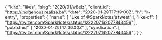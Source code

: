 {
  "kind": "likes",
  "slug": "2020/01/w8elz",
  "client_id": "https://indigenous.realize.be",
  "date": "2020-01-28T17:38:00Z",
  "h": "h-entry",
  "properties": {
    "name": [
      "Like of @SparkNotes's tweet"
    ],
    "like-of": [
      "https://twitter.com/SparkNotes/status/1222207162077843456"
    ],
    "published": [
      "2020-01-28T17:38:00Z"
    ],
    "syndication": [
      "https://twitter.com/SparkNotes/status/1222207162077843456"
    ]
  }
}

